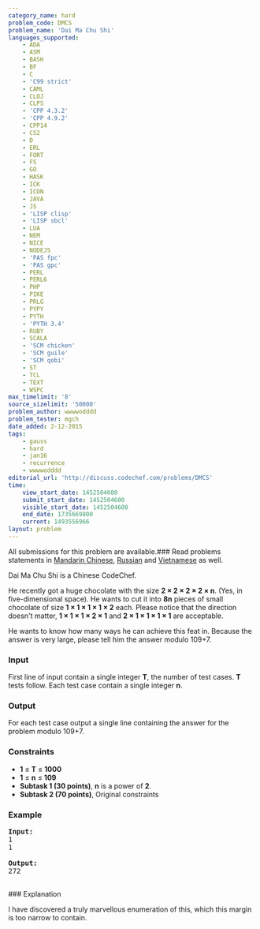 ```yaml
---
category_name: hard
problem_code: DMCS
problem_name: 'Dai Ma Chu Shi'
languages_supported:
    - ADA
    - ASM
    - BASH
    - BF
    - C
    - 'C99 strict'
    - CAML
    - CLOJ
    - CLPS
    - 'CPP 4.3.2'
    - 'CPP 4.9.2'
    - CPP14
    - CS2
    - D
    - ERL
    - FORT
    - FS
    - GO
    - HASK
    - ICK
    - ICON
    - JAVA
    - JS
    - 'LISP clisp'
    - 'LISP sbcl'
    - LUA
    - NEM
    - NICE
    - NODEJS
    - 'PAS fpc'
    - 'PAS gpc'
    - PERL
    - PERL6
    - PHP
    - PIKE
    - PRLG
    - PYPY
    - PYTH
    - 'PYTH 3.4'
    - RUBY
    - SCALA
    - 'SCM chicken'
    - 'SCM guile'
    - 'SCM qobi'
    - ST
    - TCL
    - TEXT
    - WSPC
max_timelimit: '8'
source_sizelimit: '50000'
problem_author: wwwwodddd
problem_tester: mgch
date_added: 2-12-2015
tags:
    - gauss
    - hard
    - jan16
    - recurrence
    - wwwwodddd
editorial_url: 'http://discuss.codechef.com/problems/DMCS'
time:
    view_start_date: 1452504600
    submit_start_date: 1452504600
    visible_start_date: 1452504600
    end_date: 1735669800
    current: 1493556966
layout: problem
---
```

All submissions for this problem are available.###  Read problems statements in [Mandarin Chinese](http://www.codechef.com/download/translated/JAN16/mandarin/DMCS.pdf), [Russian](http://www.codechef.com/download/translated/JAN16/russian/DMCS.pdf) and [Vietnamese](http://www.codechef.com/download/translated/JAN16/vietnamese/DMCS.pdf) as well.

Dai Ma Chu Shi is a Chinese CodeChef.

He recently got a huge chocolate with the size **2 × 2 × 2 × 2 × n**. (Yes, in five-dimensional space).
He wants to cut it into **8n** pieces of small chocolate of size **1 × 1 × 1 × 1 × 2** each. Please notice that the direction doesn't matter, **1 × 1 × 1 × 2 × 1** and **2 × 1 × 1 × 1 × 1**  are acceptable.

He wants to know how many ways he can achieve this feat in. Because the answer is very large, please tell him the answer modulo 109+7.

### Input

First line of input contain a single integer **T**, the number of test cases. **T** tests follow. Each test case contain a single integer **n**.

### Output

For each test case output a single line containing the answer for the problem modulo 109+7.

### Constraints

- **1** ≤ **T** ≤ **1000**
- **1** ≤ **n** ≤ **109**
- **Subtask 1 (30 points)**, **n** is a power of **2**.
- **Subtask 2 (70 points)**, Original constraints

### Example

<pre><b>Input:</b>
1
1

<b>Output:</b>
272

</pre>### Explanation
I have discovered a truly marvellous enumeration of this, which this margin is too narrow to contain.
